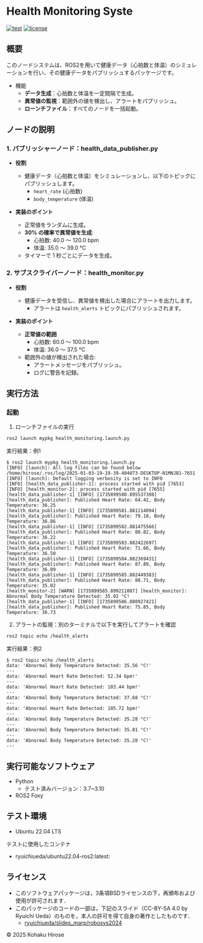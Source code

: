 # Health Monitoring Syste

[![test](https://github.com/KohakuHirose/mypkg/actions/workflows/test.yml/badge.svg)](https://github.com/KohakuHirose/mypkg/actions/workflows/test.yml)
[![license](https://img.shields.io/badge/license-BSD--3--Clause-green?style=flat)](https://github.com/KohakuHirose/mypkg?tab=BSD-3-Clause-1-ov-file)

## 概要

このノードシステムは、ROS2を用いて健康データ（心拍数と体温）のシミュレーションを行い、その健康データをパブリッシュするパッケージです。

- 機能
  - **データ生成**：心拍数と体温を一定間隔で生成。
  - **異常値の監視**：範囲外の値を検出し、アラートをパブリッシュ。
  - **ローンチファイル**：すべてのノードを一括起動。

## ノードの説明

### 1. **パブリッシャーノード：health_data_publisher.py**

- **役割**
  - 健康データ（心拍数と体温）をシミュレーションし、以下のトピックにパブリッシュします。
    - `heart_rate` (心拍数)
    - `body_temperature` (体温)

- **実装のポイント**
  - 正常値をランダムに生成。
  - **30% の確率で異常値を生成**:
    - 心拍数: 40.0 ～ 120.0 bpm
    - 体温: 35.0 ～ 39.0 °C
  - タイマーで 1 秒ごとにデータを生成。

### 2. **サブスクライバーノード：health_monitor.py**

- **役割**
  - 健康データを受信し、異常値を検出した場合にアラートを出力します。
    - アラートは `health_alerts` トピックにパブリッシュされます。

- **実装のポイント**
  - **正常値の範囲**
    - 心拍数: 60.0 ～ 100.0 bpm
    - 体温: 36.0 ～ 37.5 °C
  - 範囲外の値が検出された場合:
    - アラートメッセージをパブリッシュ。
    - ログに警告を記録。

## 実行方法

### 起動
1. ローンチファイルの実行
```bash
ros2 launch mypkg health_monitoring.launch.py
```

実行結果：例1
```
$ ros2 launch mypkg health_monitoring.launch.py
[INFO] [launch]: All log files can be found below /home/hirose/.ros/log/2025-01-03-19-19-39-404073-DESKTOP-N1MNJB1-7651
[INFO] [launch]: Default logging verbosity is set to INFO
[INFO] [health_data_publisher-1]: process started with pid [7653]
[INFO] [health_monitor-2]: process started with pid [7655]
[health_data_publisher-1] [INFO] [1735899580.895537398] [health_data_publisher]: Published Heart Rate: 64.42, Body Temperature: 36.25
[health_data_publisher-1] [INFO] [1735899581.881114094] [health_data_publisher]: Published Heart Rate: 79.18, Body Temperature: 36.86
[health_data_publisher-1] [INFO] [1735899582.881475566] [health_data_publisher]: Published Heart Rate: 80.82, Body Temperature: 36.22
[health_data_publisher-1] [INFO] [1735899583.882422697] [health_data_publisher]: Published Heart Rate: 71.66, Body Temperature: 36.50
[health_data_publisher-1] [INFO] [1735899584.882369431] [health_data_publisher]: Published Heart Rate: 87.89, Body Temperature: 36.09
[health_data_publisher-1] [INFO] [1735899585.882449383] [health_data_publisher]: Published Heart Rate: 88.71, Body Temperature: 35.02
[health_monitor-2] [WARN] [1735899585.899211087] [health_monitor]: Abnormal Body Temperature Detected: 35.02 °C!
[health_data_publisher-1] [INFO] [1735899586.880927421] [health_data_publisher]: Published Heart Rate: 75.85, Body Temperature: 36.73
```

2. アラートの監視：別のターミナルで以下を実行してアラートを確認
```bash
ros2 topic echo /health_alerts
```

実行結果：例2
```
$ ros2 topic echo /health_alerts
data: 'Abnormal Body Temperature Detected: 35.56 °C!'
---
data: 'Abnormal Heart Rate Detected: 52.34 bpm!'
---
data: 'Abnormal Heart Rate Detected: 103.44 bpm!'
---
data: 'Abnormal Body Temperature Detected: 37.68 °C!'
---
data: 'Abnormal Heart Rate Detected: 105.72 bpm!'
---
data: 'Abnormal Body Temperature Detected: 35.28 °C!'
---
data: 'Abnormal Body Temperature Detected: 35.01 °C!'
---
data: 'Abnormal Body Temperature Detected: 35.28 °C!'
---
```

## 実行可能なソフトウェア
- Python 
    - テスト済みバージョン：3.7~3.10
- ROS2 Foxy

## テスト環境
- Ubuntu 22.04 LTS

テストに使用したコンテナ
- ryuichiueda/ubuntu22.04-ros2:latest:

## ライセンス
- このソフトウェアパッケージは，3条項BSDライセンスの下，再頒布および使用が許可されます．
- このパッケージのコードの一部は，下記のスライド（CC-BY-SA 4.0 by Ryuichi Ueda）のものを，本人の許可を得て自身の著作としたものです．
    - [ryuichiueda/slides_marp/robosys2024](https://github.com/ryuichiueda/slides_marp/tree/master/robosys2024)

 © 2025 Kohaku Hirose


